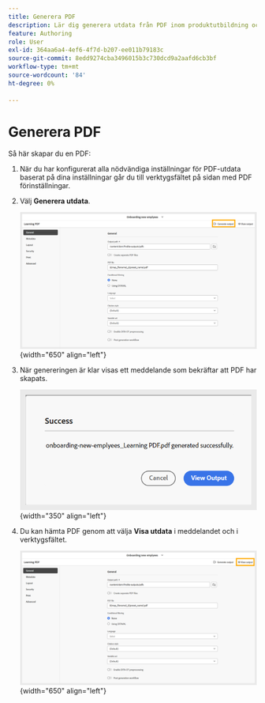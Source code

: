 ```yaml
---
title: Generera PDF
description: Lär dig generera utdata från PDF inom produktutbildning och inlärning.
feature: Authoring
role: User
exl-id: 364aa6a4-4ef6-4f7d-b207-ee011b79183c
source-git-commit: 8edd9274cba3496015b3c730dcd9a2aafd6cb3bf
workflow-type: tm+mt
source-wordcount: '84'
ht-degree: 0%

---
```


# Generera PDF

Så här skapar du en PDF:

1. När du har konfigurerat alla nödvändiga inställningar för PDF-utdata baserat på dina inställningar går du till verktygsfältet på sidan med PDF förinställningar.
1. Välj **Generera utdata**.

   ![](assets/generate-output-pdf.png){width="650" align="left"}

1. När genereringen är klar visas ett meddelande som bekräftar att PDF har skapats.

   ![](assets/learning-pdf-generated.png){width="350" align="left"}

1. Du kan hämta PDF genom att välja **Visa utdata** i meddelandet och i verktygsfältet.

   ![](assets/view-output.png){width="650" align="left"}
